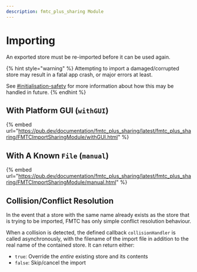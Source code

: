 ```yaml
---
description: fmtc_plus_sharing Module
---
```


# Importing

An exported store must be re-imported before it can be used again.

{% hint style="warning" %}
Attempting to import a damaged/corrupted store may result in a fatal app crash, or major errors at least.

See [#initialisation-safety](../general/initialisation.md#initialisation-safety "mention") for more information about how this may be handled in future.
{% endhint %}

## With Platform GUI (`withGUI`)

{% embed url="https://pub.dev/documentation/fmtc_plus_sharing/latest/fmtc_plus_sharing/FMTCImportSharingModule/withGUI.html" %}

## With A Known `File` (`manual`)

{% embed url="https://pub.dev/documentation/fmtc_plus_sharing/latest/fmtc_plus_sharing/FMTCImportSharingModule/manual.html" %}

## Collision/Conflict Resolution

In the event that a store with the same name already exists as the store that is trying to be imported, FMTC has only simple conflict resolution behaviour.

When a collision is detected, the defined callback `collisionHandler` is called asynchronously, with the filename of the import file in addition to the real name of the contained store. It can return either:

* `true`: Override the _entire_ existing store and its contents
* `false`: Skip/cancel the import

